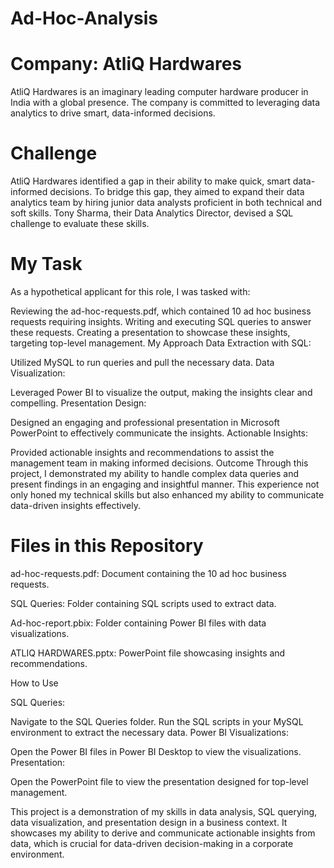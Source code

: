 # Ad-Hoc-Analysis

# Company: AtliQ Hardwares
AtliQ Hardwares is an imaginary leading computer hardware producer in India with a global presence. The company is committed to leveraging data analytics to drive smart, data-informed decisions.

# Challenge
AtliQ Hardwares identified a gap in their ability to make quick, smart data-informed decisions. To bridge this gap, they aimed to expand their data analytics team by hiring junior data analysts proficient in both technical and soft skills. Tony Sharma, their Data Analytics Director, devised a SQL challenge to evaluate these skills.

# My Task
As a hypothetical applicant for this role, I was tasked with:

Reviewing the ad-hoc-requests.pdf, which contained 10 ad hoc business requests requiring insights.
Writing and executing SQL queries to answer these requests.
Creating a presentation to showcase these insights, targeting top-level management.
My Approach
Data Extraction with SQL:

Utilized MySQL to run queries and pull the necessary data.
Data Visualization:

Leveraged Power BI to visualize the output, making the insights clear and compelling.
Presentation Design:

Designed an engaging and professional presentation in Microsoft PowerPoint to effectively communicate the insights.
Actionable Insights:

Provided actionable insights and recommendations to assist the management team in making informed decisions.
Outcome
Through this project, I demonstrated my ability to handle complex data queries and present findings in an engaging and insightful manner. This experience not only honed my technical skills but also enhanced my ability to communicate data-driven insights effectively.

# Files in this Repository
ad-hoc-requests.pdf: Document containing the 10 ad hoc business requests.

SQL Queries: Folder containing SQL scripts used to extract data.

Ad-hoc-report.pbix: Folder containing Power BI files with data visualizations.

ATLIQ HARDWARES.pptx: PowerPoint file showcasing insights and recommendations.

How to Use

SQL Queries:

Navigate to the SQL Queries folder.
Run the SQL scripts in your MySQL environment to extract the necessary data.
Power BI Visualizations:

Open the Power BI files in Power BI Desktop to view the visualizations.
Presentation:

Open the PowerPoint file to view the presentation designed for top-level management.

This project is a demonstration of my skills in data analysis, SQL querying, data visualization, and presentation design in a business context. It showcases my ability to derive and communicate actionable insights from data, which is crucial for data-driven decision-making in a corporate environment.
